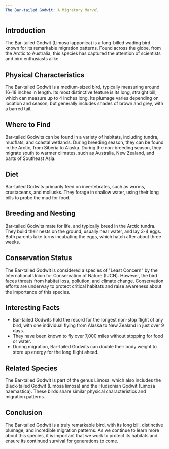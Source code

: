```yaml
---
The Bar-tailed Godwit: A Migratory Marvel
---
```


## Introduction

The Bar-tailed Godwit (Limosa lapponica) is a long-billed wading bird known for its remarkable migration patterns. Found across the globe, from the Arctic to Australia, this species has captured the attention of scientists and bird enthusiasts alike.

## Physical Characteristics

The Bar-tailed Godwit is a medium-sized bird, typically measuring around 16-18 inches in length. Its most distinctive feature is its long, straight bill, which can measure up to 4 inches long. Its plumage varies depending on location and season, but generally includes shades of brown and grey, with a barred tail.

## Where to Find

Bar-tailed Godwits can be found in a variety of habitats, including tundra, mudflats, and coastal wetlands. During breeding season, they can be found in the Arctic, from Siberia to Alaska. During the non-breeding season, they migrate south to warmer climates, such as Australia, New Zealand, and parts of Southeast Asia.

## Diet

Bar-tailed Godwits primarily feed on invertebrates, such as worms, crustaceans, and mollusks. They forage in shallow water, using their long bills to probe the mud for food.

## Breeding and Nesting

Bar-tailed Godwits mate for life, and typically breed in the Arctic tundra. They build their nests on the ground, usually near water, and lay 3-4 eggs. Both parents take turns incubating the eggs, which hatch after about three weeks.

## Conservation Status

The Bar-tailed Godwit is considered a species of "Least Concern" by the International Union for Conservation of Nature (IUCN). However, the bird faces threats from habitat loss, pollution, and climate change. Conservation efforts are underway to protect critical habitats and raise awareness about the importance of this species.

## Interesting Facts

-   Bar-tailed Godwits hold the record for the longest non-stop flight of any bird, with one individual flying from Alaska to New Zealand in just over 9 days.
-   They have been known to fly over 7,000 miles without stopping for food or water.
-   During migration, Bar-tailed Godwits can double their body weight to store up energy for the long flight ahead.

## Related Species

The Bar-tailed Godwit is part of the genus Limosa, which also includes the Black-tailed Godwit (Limosa limosa) and the Hudsonian Godwit (Limosa haemastica). These birds share similar physical characteristics and migration patterns.

## Conclusion

The Bar-tailed Godwit is a truly remarkable bird, with its long bill, distinctive plumage, and incredible migration patterns. As we continue to learn more about this species, it is important that we work to protect its habitats and ensure its continued survival for generations to come.

